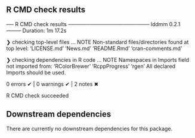 ## R CMD check results

── R CMD check results ────────────────────── lddmm 0.2.1 ────
Duration: 1m 17.2s

❯ checking top-level files ... NOTE
  Non-standard files/directories found at top level:
    ‘LICENSE.md’ ‘News.md’ ‘README.Rmd’ ‘cran-comments.md’

❯ checking dependencies in R code ... NOTE
  Namespaces in Imports field not imported from:
    ‘RColorBrewer’ ‘RcppProgress’ ‘rgen’
    All declared Imports should be used.

0 errors ✔ | 0 warnings ✔ | 2 notes ✖

R CMD check succeeded

## Downstream dependencies

There are currently no downstream dependencies for this package.